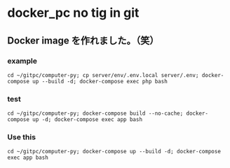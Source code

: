 # docker_pc no tig in git
## Docker image を作れました。（笑）

### example
```
cd ~/gitpc/computer-py; cp server/env/.env.local server/.env; docker-compose up --build -d; docker-compose exec php bash
```

### test
```
cd ~/gitpc/computer-py; docker-compose build --no-cache; docker-compose up -d; docker-compose exec app bash
```

### Use this
```
cd ~/gitpc/computer-py; docker-compose up --build -d; docker-compose exec app bash
```
